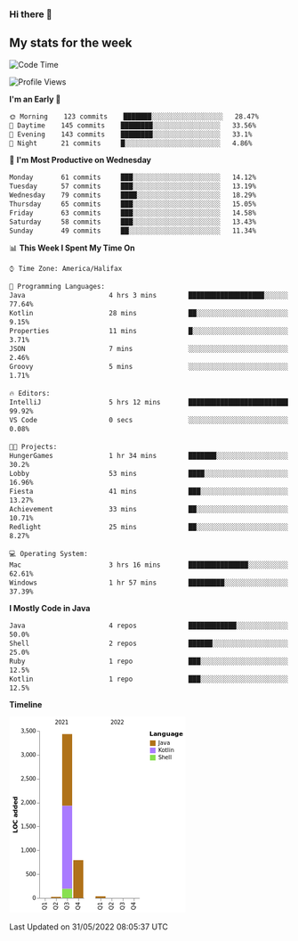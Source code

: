 ### Hi there 👋

## My stats for the week
<!--START_SECTION:waka-->
![Code Time](http://img.shields.io/badge/Code%20Time-227%20hrs%2035%20mins-blue)

![Profile Views](http://img.shields.io/badge/Profile%20Views-0-blue)

**I'm an Early 🐤** 

```text
🌞 Morning    123 commits    ███████░░░░░░░░░░░░░░░░░░   28.47% 
🌆 Daytime    145 commits    ████████░░░░░░░░░░░░░░░░░   33.56% 
🌃 Evening    143 commits    ████████░░░░░░░░░░░░░░░░░   33.1% 
🌙 Night      21 commits     █░░░░░░░░░░░░░░░░░░░░░░░░   4.86%

```
📅 **I'm Most Productive on Wednesday** 

```text
Monday       61 commits     ███░░░░░░░░░░░░░░░░░░░░░░   14.12% 
Tuesday      57 commits     ███░░░░░░░░░░░░░░░░░░░░░░   13.19% 
Wednesday    79 commits     ████░░░░░░░░░░░░░░░░░░░░░   18.29% 
Thursday     65 commits     ███░░░░░░░░░░░░░░░░░░░░░░   15.05% 
Friday       63 commits     ███░░░░░░░░░░░░░░░░░░░░░░   14.58% 
Saturday     58 commits     ███░░░░░░░░░░░░░░░░░░░░░░   13.43% 
Sunday       49 commits     ██░░░░░░░░░░░░░░░░░░░░░░░   11.34%

```


📊 **This Week I Spent My Time On** 

```text
⌚︎ Time Zone: America/Halifax

💬 Programming Languages: 
Java                     4 hrs 3 mins        ███████████████████░░░░░░   77.64% 
Kotlin                   28 mins             ██░░░░░░░░░░░░░░░░░░░░░░░   9.15% 
Properties               11 mins             █░░░░░░░░░░░░░░░░░░░░░░░░   3.71% 
JSON                     7 mins              ░░░░░░░░░░░░░░░░░░░░░░░░░   2.46% 
Groovy                   5 mins              ░░░░░░░░░░░░░░░░░░░░░░░░░   1.71%

🔥 Editors: 
IntelliJ                 5 hrs 12 mins       █████████████████████████   99.92% 
VS Code                  0 secs              ░░░░░░░░░░░░░░░░░░░░░░░░░   0.08%

🐱‍💻 Projects: 
HungerGames              1 hr 34 mins        ███████░░░░░░░░░░░░░░░░░░   30.2% 
Lobby                    53 mins             ████░░░░░░░░░░░░░░░░░░░░░   16.96% 
Fiesta                   41 mins             ███░░░░░░░░░░░░░░░░░░░░░░   13.27% 
Achievement              33 mins             ██░░░░░░░░░░░░░░░░░░░░░░░   10.71% 
Redlight                 25 mins             ██░░░░░░░░░░░░░░░░░░░░░░░   8.27%

💻 Operating System: 
Mac                      3 hrs 16 mins       ███████████████░░░░░░░░░░   62.61% 
Windows                  1 hr 57 mins        █████████░░░░░░░░░░░░░░░░   37.39%

```

**I Mostly Code in Java** 

```text
Java                     4 repos             ████████████░░░░░░░░░░░░░   50.0% 
Shell                    2 repos             ██████░░░░░░░░░░░░░░░░░░░   25.0% 
Ruby                     1 repo              ███░░░░░░░░░░░░░░░░░░░░░░   12.5% 
Kotlin                   1 repo              ███░░░░░░░░░░░░░░░░░░░░░░   12.5%

```


**Timeline**

![Chart not found](https://raw.githubusercontent.com/lyndseyy/lyndseyy/main/charts/bar_graph.png) 


 Last Updated on 31/05/2022 08:05:37 UTC
<!--END_SECTION:waka-->